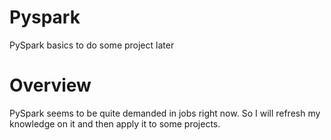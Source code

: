 # Pyspark
PySpark basics to do some project later


# Overview

PySpark seems to be quite demanded in jobs right now. So I will refresh my knowledge on it and then apply it to some projects.



